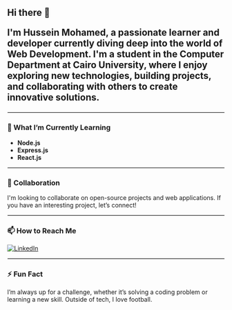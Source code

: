 ## Hi there 👋

<p style="font-size: 1.5em; font-weight: bold;">
I'm Hussein Mohamed, a passionate learner and developer currently diving deep into the world of Web Development. I'm a student in the Computer Department at Cairo University, where I enjoy exploring new technologies, building projects, and collaborating with others to create innovative solutions.
</p>

<hr style="border: 1px solid #ddd;">

### 🌱 What I’m Currently Learning
- <b>Node.js</b>
- <b>Express.js</b>
- <b>React.js</b>

<hr style="border: 1px solid #ddd;">

### 👯 Collaboration
<p style="margin: 0; padding: 0;">
I'm looking to collaborate on open-source projects and web applications. If you have an interesting project, let’s connect!
</p>

<hr style="border: 1px solid #ddd;">

### 📫 How to Reach Me
[![LinkedIn](https://img.shields.io/badge/LinkedIn-0077B5?style=flat&logo=linkedin&logoColor=white)](https://www.linkedin.com/in/hussein-mohamed/)

<hr style="border: 1px solid #ddd;">

### ⚡ Fun Fact
<p style="margin: 0; padding: 0;">
I’m always up for a challenge, whether it’s solving a coding problem or learning a new skill. Outside of tech, I love football.
</p>


